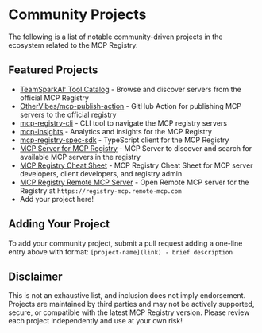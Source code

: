 # Community Projects

The following is a list of notable community-driven projects in the ecosystem related to the MCP Registry.

## Featured Projects

- [TeamSparkAI: Tool Catalog](https://github.com/TeamSparkAI/ToolCatalog) - Browse and discover servers from the official MCP Registry
- [OtherVibes/mcp-publish-action](https://github.com/OtherVibes/mcp-publish-action) - GitHub Action for publishing MCP servers to the official registry
- [mcp-registry-cli](https://pypi.org/project/mcp-registry-cli/) - CLI tool to navigate the MCP registry servers
- [mcp-insights](https://github.com/joelverhagen/mcp-insights/) - Analytics and insights for the MCP Registry
- [mcp-registry-spec-sdk](https://www.npmjs.com/package/mcp-registry-spec-sdk) - TypeScript client for the MCP Registry
- [MCP Server for MCP Registry](https://github.com/formulahendry/mcp-server-mcp-registry) - MCP Server to discover and search for available MCP servers in the registry
- [MCP Registry Cheat Sheet](https://github.com/subbyte/mcp-registry-cheatsheet) - MCP Registry Cheat Sheet for MCP server developers, client developers, and registry admin
- [MCP Registry Remote MCP Server](https://github.com/jaw9c/mcp-registry-mcp) - Open Remote MCP server for the Registry at `https://registry-mcp.remote-mcp.com`
- Add your project here!

## Adding Your Project

To add your community project, submit a pull request adding a one-line entry above with format: `[project-name](link) - brief description`

## Disclaimer

This is not an exhaustive list, and inclusion does not imply endorsement. Projects are maintained by third parties and may not be actively
supported, secure, or compatible with the latest MCP Registry version.
Please review each project independently and use at your own risk!
